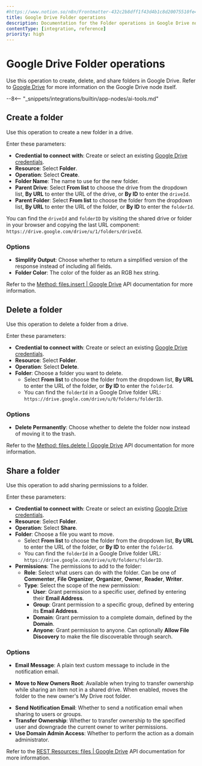 ```yaml
---
#https://www.notion.so/n8n/Frontmatter-432c2b8dff1f43d4b1c8d20075510fe4
title: Google Drive Folder operations
description: Documentation for the Folder operations in Google Drive node in n8n, a workflow automation platform. Includes details of operations and configuration, and links to examples and credentials information.
contentType: [integration, reference]
priority: high
---
```


# Google Drive Folder operations

Use this operation to create, delete, and share folders in Google Drive. Refer to [Google Drive](/integrations/builtin/app-nodes/n8n-nodes-base.googledrive/index.md) for more information on the Google Drive node itself.

--8<-- "_snippets/integrations/builtin/app-nodes/ai-tools.md"

## Create a folder

Use this operation to create a new folder in a drive.

Enter these parameters:
- **Credential to connect with**: Create or select an existing [Google Drive credentials](/integrations/builtin/credentials/google/index.md).
- **Resource**: Select **Folder**.
- **Operation**: Select **Create**.
- **Folder Name**: The name to use for the new folder.
- **Parent Drive**: Select **From list** to choose the drive from the dropdown list, **By URL** to enter the URL of the drive, or **By ID** to enter the `driveId`. 
- **Parent Folder**: Select **From list** to choose the folder from the dropdown list, **By URL** to enter the URL of the folder, or **By ID** to enter the `folderId`. 

You can find the `driveId` and `folderID` by visiting the shared drive or folder in your browser and copying the last URL component: `https://drive.google.com/drive/u/1/folders/driveId`.

### Options

- **Simplify Output**: Choose whether to return a simplified version of the response instead of including all fields.
- **Folder Color**: The color of the folder as an RGB hex string.

Refer to the [Method: files.insert | Google Drive](https://developers.google.com/drive/api/reference/rest/v2/files/insert) API documentation for more information.

## Delete a folder

Use this operation to delete a folder from a drive.

Enter these parameters:

- **Credential to connect with**: Create or select an existing [Google Drive credentials](/integrations/builtin/credentials/google/index.md).
- **Resource**: Select **Folder**.
- **Operation**: Select **Delete**.
- **Folder**: Choose a folder you want to delete. 
    - Select **From list** to choose the folder from the dropdown list, **By URL** to enter the URL of the folder, or **By ID** to enter the `folderId`. 
    - You can find the `folderId` in a Google Drive folder URL: `https://drive.google.com/drive/u/0/folders/folderID`.

### Options

- **Delete Permanently**: Choose whether to delete the folder now instead of moving it to the trash.

Refer to the [Method: files.delete | Google Drive](https://developers.google.com/drive/api/reference/rest/v2/files/delete) API documentation for more information.

## Share a folder

Use this operation to add sharing permissions to a folder.

Enter these parameters:

- **Credential to connect with**: Create or select an existing [Google Drive credentials](/integrations/builtin/credentials/google/index.md).
- **Resource**: Select **Folder**.
- **Operation**: Select **Share**.
- **Folder**: Choose a file you want to move. 
    - Select **From list** to choose the folder from the dropdown list, **By URL** to enter the URL of the folder, or **By ID** to enter the `folderId`. 
    - You can find the `folderId` in a Google Drive folder URL: `https://drive.google.com/drive/u/0/folders/folderID`.
- **Permissions**: The permissions to add to the folder:
	- **Role**: Select what users can do with the folder. Can be one of **Commenter**, **File Organizer**, **Organizer**, **Owner**, **Reader**, **Writer**.
	- **Type**: Select the scope of the new permission:
		- **User**: Grant permission to a specific user, defined by entering their **Email Address**.
		- **Group**: Grant permission to a specific group, defined by entering its **Email Address**.
		- **Domain**: Grant permission to a complete domain, defined by the **Domain**.
		- **Anyone**: Grant permission to anyone. Can optionally **Allow File Discovery** to make the file discoverable through search.

### Options

- **Email Message**: A plain text custom message to include in the notification email.
<!-- vale from-microsoft.FirstPerson = NO -->
- **Move to New Owners Root**: Available when trying to transfer ownership while sharing an item not in a shared drive. When enabled, moves the folder to the new owner's My Drive root folder.
<!-- vale from-microsoft.FirstPerson = YES -->
- **Send Notification Email**: Whether to send a notification email when sharing to users or groups.
- **Transfer Ownership**: Whether to transfer ownership to the specified user and downgrade the current owner to writer permissions.
- **Use Domain Admin Access**: Whether to perform the action as a domain administrator.

Refer to the [REST Resources: files | Google Drive](https://developers.google.com/drive/api/reference/rest/v2/files) API documentation for more information.
